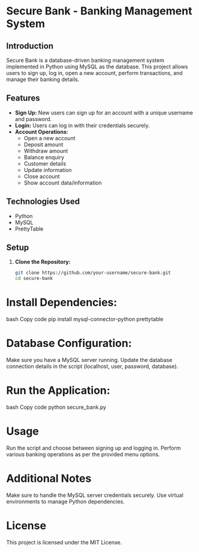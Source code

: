 # Secure Bank - Banking Management System

## Introduction

Secure Bank is a database-driven banking management system implemented in Python using MySQL as the database. This project allows users to sign up, log in, open a new account, perform transactions, and manage their banking details.

## Features

- **Sign Up:** New users can sign up for an account with a unique username and password.
- **Login:** Users can log in with their credentials securely.
- **Account Operations:**
  - Open a new account
  - Deposit amount
  - Withdraw amount
  - Balance enquiry
  - Customer details
  - Update information
  - Close account
  - Show account data/information

## Technologies Used

- Python
- MySQL
- PrettyTable

## Setup

1. **Clone the Repository:**
   ```bash
   git clone https://github.com/your-username/secure-bank.git
   cd secure-bank
# Install Dependencies:
bash
Copy code
pip install mysql-connector-python prettytable
# Database Configuration:
Make sure you have a MySQL server running.
Update the database connection details in the script (localhost, user, password, database).
# Run the Application:
bash
Copy code
python secure_bank.py
# Usage
Run the script and choose between signing up and logging in.
Perform various banking operations as per the provided menu options.
# Additional Notes
Make sure to handle the MySQL server credentials securely.
Use virtual environments to manage Python dependencies.
# License
This project is licensed under the MIT License.
